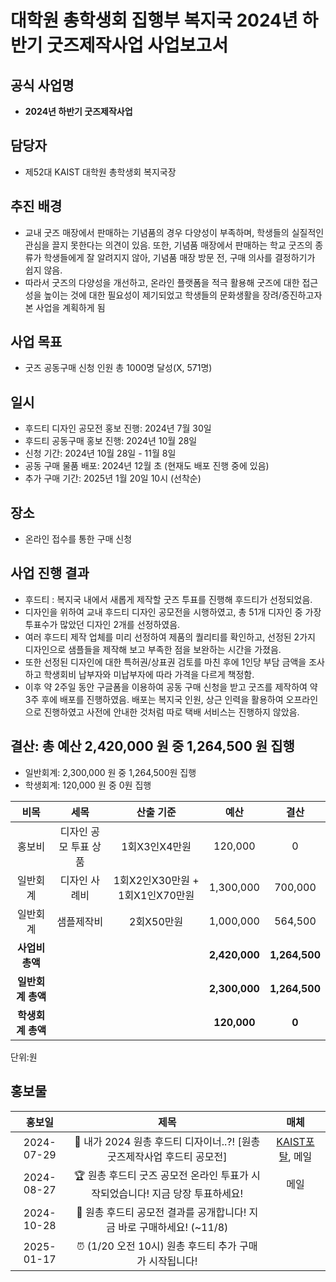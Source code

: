 대학원 총학생회 집행부 복지국 2024년 하반기 굿즈제작사업 사업보고서
===


## 공식 사업명
- **2024년 하반기 굿즈제작사업**


## 담당자
- 제52대 KAIST 대학원 총학생회 복지국장


## 추진 배경
- 교내 굿즈 매장에서 판매하는 기념품의 경우 다양성이 부족하며, 학생들의 실질적인 관심을 끌지 못한다는 의견이 있음. 또한, 기념품 매장에서 판매하는 학교 굿즈의 종류가 학생들에게 잘 알려지지 않아, 기념품 매장 방문 전, 구매 의사를 결정하기가 쉽지 않음.
- 따라서 굿즈의 다양성을 개선하고, 온라인 플랫폼을 적극 활용해 굿즈에 대한 접근성을 높이는 것에 대한 필요성이 제기되었고 학생들의 문화생활을 장려/증진하고자 본 사업을 계획하게 됨

  
## 사업 목표
- 굿즈 공동구매 신청 인원 총 1000명 달성(X, 571명)


## 일시
- 후드티 디자인 공모전 홍보 진행: 2024년 7월 30일
- 후드티 공동구매 홍보 진행: 2024년 10월 28일
- 신청 기간: 2024년 10월 28일 - 11월 8일
- 공동 구매 물품 배포: 2024년 12월 초 (현재도 배포 진행 중에 있음)
- 추가 구매 기간: 2025년 1월 20일 10시 (선착순)

  
## 장소
- 온라인 접수를 통한 구매 신청

  
## 사업 진행 결과
- 후드티 : 복지국 내에서 새롭게 제작할 굿즈 투표를 진행해 후드티가 선정되었음. 
- 디자인을 위하여 교내 후드티 디자인 공모전을 시행하였고, 총 51개 디자인 중 가장 투표수가 많았던 디자인 2개를 선정하였음. 
- 여러 후드티 제작 업체를 미리 선정하여 제품의 퀄리티를 확인하고, 선정된 2가지 디자인으로 샘플들을 제작해 보고 부족한 점을 보완하는 시간을 가졌음. 
- 또한 선정된 디자인에 대한 특허권/상표권 검토를 마친 후에 1인당 부담 금액을 조사하고 학생회비 납부자와 미납부자에 따라 가격을 다르게 책정함. 
- 이후 약 2주일 동안 구글폼을 이용하여 공동 구매 신청을 받고 굿즈를 제작하여 약 3주 후에 배포를 진행하였음. 배포는 복지국 인원, 상근 인력을 활용하여 오프라인으로 진행하였고 사전에 안내한 것처럼 따로 택배 서비스는 진행하지 않았음.

  
## 결산: 총 예산 2,420,000 원 중 1,264,500 원 집행
- 일반회계: 2,300,000 원 중 1,264,500원 집행
- 학생회계: 120,000 원 중 0원 집행

| **비목** | **세목** | **산출 기준** | **예산** | **결산** |
|:----------:|:------------:|:--------:|:--------:|:--------:|
|홍보비| 디자인 공모 투표 상품 | 1회X3인X4만원 | 120,000 | 0 | 
|일반회계| 디자인 사례비 | 1회X2인X30만원 + 1회X1인X70만원 | 1,300,000 | 700,000 |
|일반회계| 샘플제작비 | 2회X50만원 | 1,000,000 | 564,500 |
| **사업비 총액** | | | **2,420,000** | **1,264,500** |
| **일반회계 총액** | | | **2,300,000** | **1,264,500** |
| **학생회계 총액** | | |**120,000** | **0** |


단위:원


## 홍보물

| **홍보일** | **제목** | **매체** |
|:----------:|:------------:|:--------:|
|2024-07-29|🎨 내가 2024 원총 후드티 디자이너..?! [원총 굿즈제작사업 후드티 공모전] | [KAIST포탈](https://portal.kaist.ac.kr/kaist/portal/board/ntc/1020#11722399375428), 메일
|2024-08-27| 🏆 원총 후드티 굿즈 공모전 온라인 투표가 시작되었습니다! 지금 당장 투표하세요! | 메일
|2024-10-28|👕 원총 후드티 공모전 결과를 공개합니다! 지금 바로 구매하세요! (~11/8) | |KAIST포탈](https://portal.kaist.ac.kr/kaist/portal/board/ntc/1020#11730100699302), 메일
|2025-01-17|⏰ (1/20 오전 10시) 원총 후드티 추가 구매가 시작됩니다! | |KAIST포탈](https://portal.kaist.ac.kr/kaist/portal/board/ntc/29#17371042674030), 메일

